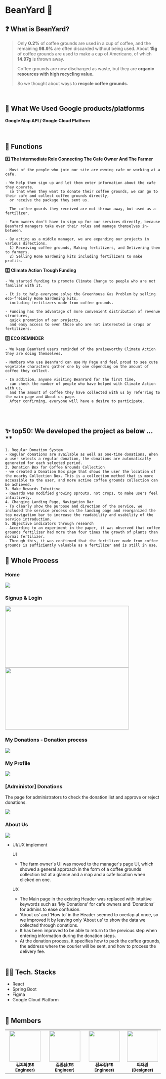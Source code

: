 # BeanYard 🌱

## ❓ What is BeanYard?
> Only **0.2%** of coffee grounds are used in a cup of coffee, and the remaining **98.9%** are often discarded without being used. About **15g** of coffee grounds are used to make a cup of Americano, of which **14.97g** is thrown away.
> 
> Coffee grounds are now discharged as waste, but they are **organic resources with high recycling value.**
> 
> So we thought about ways to **recycle coffee grounds.**
<br>

## 🍎 What We Used Google products/platforms 
 **Google Map API / Google Cloud Platform**
<br><br><br>

## :tomato: Functions
**1️⃣ The Intermediate Role Connecting The Cafe Owner And The Farmer**
    
    - Most of the people who join our site are owning cafe or working at a cafe.
    
    - We help them sign up and let them enter information about the cafe they operate,
      so that when they want to donate their coffee grounds, we can go to their cafe and collect coffee grounds directly,
      or receive the package they sent us.
      
    - The coffee gourds they received are not thrown away, but used as a fertilizer.
    
    - Farm owners don't have to sign up for our services directly, because BeanYard managers take over their roles and manage themselves in-between.
    
    - By acting as a middle manager, we are expanding our projects in various directions.
      1) Receiving coffee grounds, Making fertilizers, and Delivering them to farmers.
      2) Selling Home Gardening kits including fertilizers to make profits.
 
**2️⃣ Climate Action Trough Funding**

    - We started funding to promote Climate Change to people who are not familiar with it.
    
    - It is to help everyone solve the Greenhouse Gas Problem by selling eco-freindly Home Gardening kits,
      including fertilizers made from coffee grounds.
    
    - Funding has the advantage of more convenient distribution of revenue structures,
      quick promotion of our projects,
      and easy access to even those who are not interested in crops or fertilizers.

**3️⃣ ECO REMINDER**

    - We keep BeanYard users reminded of the praiseworthy Climate Action they are doing themselves.
    
    - Members who use BeanYard can use My Page and feel proud to see cute vegetable characters gather one by one depending on the amount of coffee they collect.
    
    - In addition, anyone visiting BeanYard for the first time,
      can check the number of people who have helped with Climate Action with us,
      and the amount of coffee they have collected with us by referring to the main page and About us page.
      After confirming, everyone will have a desire to participate.
<br><br>

## ✨ top50: We developed the project as below … **

    1. Regular Donation System
    - Regular donations are available as well as one-time donations. When a user selects a regular donation, the donations are automatically generated for each selected period.
    2. Donation Box for Coffee Grounds Collection
    - we created a Donation Box page that shows the user the location of the nearby Collection Box. This is a collection method that is more accessible to the user, and more active coffee grounds collection can be achieved. 
    3. Make Rewards Intuitive
    - Rewards was modified growing sprouts, not crops, to make users feel intuitively.
    4. Changing Landing Page, Navigation Bar
    - To clearly show the purpose and direction of the service, we included the service process on the landing page and reorganized the top navigation bar to increase the readability and usability of the service introduction.
    5. Objective indicators through research
    - According to an experiment in the paper, it was observed that coffee grounds fertilizer had more than four times the growth of plants than normal fertilizer.
    - Through this, it was confirmed that the fertilizer made from coffee grounds is sufficiently valuable as a fertilizer and is still in use.




## 🍉 Whole Process
### Home

<img src="https://user-images.githubusercontent.com/68044754/161121241-c9617a8e-7c4b-4afb-8bf4-f1933f9b3138.gif"/>

### Signup & Login

<img src="https://user-images.githubusercontent.com/68044754/161121247-971092ee-2fb2-4828-a19c-0e817c5c1e02.png" width="400" height="200" />
<img src="https://user-images.githubusercontent.com/68044754/161121251-ab34bcd8-2a66-4d88-b7b1-0098f488dc39.png" width="400" height="200" />

### My Donations - Donation process

<img src="https://user-images.githubusercontent.com/68044754/161121199-2b58ce72-5e02-4198-9ff1-6b0aadfbf51a.gif" />

### My Profile

<img src="https://user-images.githubusercontent.com/68044754/161121194-37208977-2eb5-4b50-aa2c-68d51002bd40.gif" />

### [Administor] Donations

The page for administrators to check the donation list and approve or reject donations.

<img src="https://user-images.githubusercontent.com/68044754/161121169-18b6d170-045c-445b-a3aa-1be1d530d890.gif" />

### About Us

<img src="https://user-images.githubusercontent.com/68044754/161121209-2f1a8453-90d0-4b2c-9601-5b8b8cdc70f4.gif"/>

- UI/UX implement
    
    UI
    
    - The farm owner's UI was moved to the manager's page UI, which showed a general approach in the form of a coffee grounds collection list at a glance and a map and a cafe location when clicked on one.
    
    UX
    
    - The Main page in the existing Header was replaced with intuitive keywords such as ‘My Donations’ for cafe owners and ‘Donations’ for admins to ease confusion.
    - ‘About us’ and ‘How to’ in the Header seemed to overlap at once, so we improved it by leaving only ‘About us’ to show the data we collected through donations.
    - It has been improved to be able to return to the previous step when entering information during the donation steps.
    - At the donation process, it specifies how to pack the coffee grounds, the address where the courier will be sent, and how to process the delivery fee.
<br><br>

## 👩‍💻 Tech. Stacks
- React
- Spring Boot
- Figma
- Google Cloud Platform
<br><br>

## 🥳 Members
<table>
<tr>
    <td align="center"><a href="https://github.com/asd3638"><img src="https://github.com/asd3638.png" width="100px;" alt=""/><br /><sub><b>김지혜(BE Engineer)</b></sub></a><br /></td>
    <td align="center"><a href="https://github.com/k12ms26"><img src="https://github.com/k12ms26.png" width="100px;" alt=""/><br /><sub><b>김민선(FE Engineer)</b></sub></a><br /></td>
    <td align="center"><a href="https://github.com/Woojung0618"><img src="https://github.com/Woojung0618.png" width="100px;" alt=""/><br /><sub><b>전우정(FE Engineer)</b></sub></a><br /></td>
    <td align="center"><a href="https://github.com/leeejaaane"><img src="https://github.com/leeejaaane.png" width="100px;" alt=""/><br /><sub><b>이재인(Designer)</b></sub></a><br /></td>
<tr>
</table>
